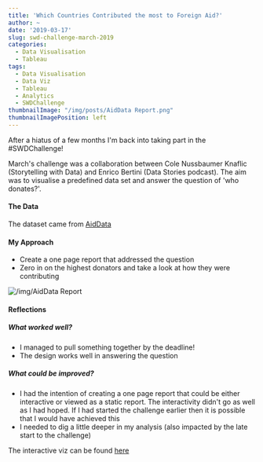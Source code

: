 ```yaml
---
title: 'Which Countries Contributed the most to Foreign Aid?'
author: ~
date: '2019-03-17'
slug: swd-challenge-march-2019
categories:
  - Data Visualisation
  - Tableau
tags:
  - Data Visualisation
  - Data Viz
  - Tableau
  - Analytics
  - SWDChallenge
thumbnailImage: "/img/posts/AidData Report.png"
thumbnailImagePosition: left
---
```


After a hiatus of a few months I'm back into taking part in the #SWDChallenge! 

March's challenge was a collaboration between Cole Nussbaumer Knaflic (Storytelling with Data) and Enrico Bertini (Data Stories podcast). The aim was to visualise a predefined data set and answer the question of 'who donates?'.

#### The Data
The dataset came from [AidData](https://www.aiddata.org/data/aiddata-core-research-release-level-1-3-1)

#### My Approach
* Create a one page report that addressed the question
* Zero in on the highest donators and take a look at how they were contributing

<img src="/img/posts/AidData Report.png" title="/img/AidData Report"/>

#### Reflections
##### What worked well?
* I managed to pull something together by the deadline!
* The design works well in answering the question

##### What could be improved?
* I had the intention of creating a one page report that could be either interactive or viewed as a static report. The interactivity didn't go as well as I had hoped. If I had started the challenge earlier then it is possible that I would have achieved this
* I needed to dig a little deeper in my analysis (also impacted by the late start to the challenge)

The interactive viz can be found [here](https://public.tableau.com/profile/jared.braggins2936#!/vizhome/UnitesStatesDonations/AidDataReport)

